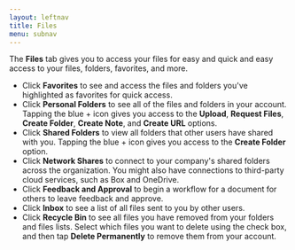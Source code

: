 ```yaml
---
layout: leftnav
title: Files
menu: subnav
---
```


The **Files** tab gives you to access your files for easy and quick and easy access to your files, folders, favorites, and more.

-  Click **Favorites** to see and access the files and folders you've highlighted as favorites for quick access.
-  Click **Personal Folders** to see all of the files and folders in your account. Tapping the blue + icon gives you access to the **Upload**, **Request Files**, **Create Folder**, **Create Note**, and **Create URL** options.
-  Click **Shared Folders** to view all folders that other users have shared with you. Tapping the blue + icon gives you access to the **Create Folder** option.
-  Click **Network Shares** to connect to your company's shared folders across the organization. You might also have connections to third-party cloud services, such as Box and OneDrive.
-  Click **Feedback and Approval** to begin a workflow for a document for others to leave feedback and approve.
-  Click **Inbox** to see a list of all files sent to you by other users.
-  Click **Recycle Bin** to see all files you have removed from your folders and files lists. Select which files you want to delete using the check box, and then tap **Delete Permanently** to remove them from your account.